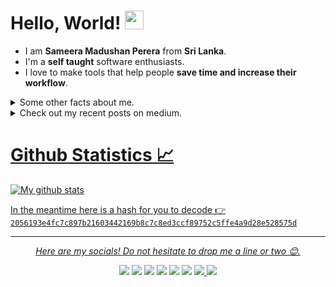 
# Hello, World! <img src="https://github.com/sameera-madushan/sameera-madushan/blob/main/images/wave.gif" width="30px">
* I am __Sameera Madushan Perera__ from __Sri Lanka__.
* I'm a __self taught__ software enthusiasts.
* I love to make tools that help people __save time and increase their workflow__. 

<details>
  <summary>Some other facts about me.</summary>
  <br>

  - I’m currently learning **[Flutter](https://flutter.dev)**.
  - I have an instagram account known as **[Tales From Right Brain](https://www.instagram.com/tales_from_right_brain)** where i share my image manipulation artwork.
  - I love Ubuntu. But i'm still using windows. 
  - I'm confident in python, javascript, HTML, and CSS.
  - I like to play ctf challenges in my spare time.
  
</details>

<details>
  <summary>Check out my recent posts on medium.</summary>
  <br>
  
  <a target="_blank" href="https://github-readme-medium-recent-article.vercel.app/medium/@sameeramadushan/0"><img src="https://github-readme-medium-recent-article.vercel.app/medium/@sameeramadushan/0" alt="Recent Article 0"> 
  <a target="_blank" href="https://github-readme-medium-recent-article.vercel.app/medium/@sameeramadushan/1"><img src="https://github-readme-medium-recent-article.vercel.app/medium/@sameeramadushan/1" alt="Recent Article 1"> 
    <a target="_blank" href="https://github-readme-medium-recent-article.vercel.app/medium/@sameeramadushan/2"><img src="https://github-readme-medium-recent-article.vercel.app/medium/@sameeramadushan/2" alt="Recent Article 2"> 

</details>


# Github Statistics 📈
![My github stats](https://github-readme-stats.vercel.app/api?username=sameera-madushan&show_icons=true&theme=nord)

In the meantime here is a hash for you to decode 👉 `2056193e4fc7c897b21603442169b8c7c8ed3ccf89752c5ffe4a9d28e528575d` 

<hr>
<p align="center">
  <i>Here are my socials! Do not hesitate to drop me a line or two 😊.</i>

  <p align="center">
    <a href="https://twitter.com/__sa_miya__" alt="Twitter"><img src="https://github.com/sameera-madushan/sameera-madushan/blob/main/images/socials/twitter.svg"></a>
    <a href="https://www.instagram.com/__sa_miya__" alt="Instagram"><img src="https://github.com/sameera-madushan/sameera-madushan/blob/main/images/socials/insta.svg"></a>
    <a href="mailto:sameera.xyz.me@gmail.com" alt="Mail"><img src="https://github.com/sameera-madushan/sameera-madushan/blob/main/images/socials/mail.svg"></a>
    <a href="https://www.facebook.com/c2FtZWVyYW1hZHVzaGFu" alt="Facebook"><img src="https://github.com/sameera-madushan/sameera-madushan/blob/main/images/socials/fb.svg"></a>
    <a href="https://medium.com/@sameeramadushan" alt="Medium"><img src="https://github.com/sameera-madushan/sameera-madushan/blob/main/images/socials/medium.svg"></a>
    <a href="https://www.buymeacoffee.com/sameeramadushan" alt="Coffee"><img src="https://github.com/sameera-madushan/sameera-madushan/blob/main/images/socials/coffee.svg"></a>
    <a href="https://www.reddit.com/user/sameera__madushan_" alt="Reddit"><img src="https://github.com/sameera-madushan/sameera-madushan/blob/main/images/socials/reddit.svg"</a>
    <a href="https://t.me/sameera_madushan" alt="Telegram"><img src="https://github.com/sameera-madushan/sameera-madushan/blob/main/images/socials/telegram.svg"</a>
  </p>
</p>
